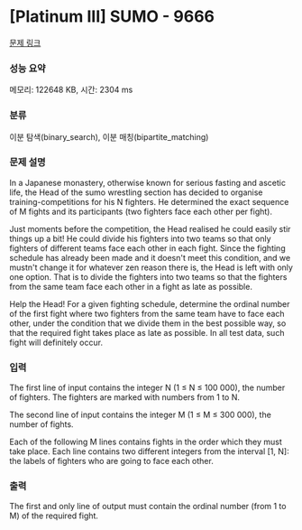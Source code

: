 # [Platinum III] SUMO - 9666 

[문제 링크](https://www.acmicpc.net/problem/9666) 

### 성능 요약

메모리: 122648 KB, 시간: 2304 ms

### 분류

이분 탐색(binary_search), 이분 매칭(bipartite_matching)

### 문제 설명

<p>In a Japanese monastery, otherwise known for serious fasting and ascetic life, the Head of the sumo wrestling section has decided to organise training-competitions for his N fighters. He determined the exact sequence of M fights and its participants (two fighters face each other per fight). </p>

<p>Just moments before the competition, the Head realised he could easily stir things up a bit! He could divide his fighters into two teams so that only fighters of different teams face each other in each fight. Since the fighting schedule has already been made and it doesn't meet this condition, and we mustn't change it for whatever zen reason there is, the Head is left with only one option. That is to divide the fighters into two teams so that the fighters from the same team face each other in a fight as late as possible. </p>

<p>Help the Head! For a given fighting schedule, determine the ordinal number of the first fight where two fighters from the same team have to face each other, under the condition that we divide them in the best possible way, so that the required fight takes place as late as possible. In all test data, such fight will definitely occur. </p>

### 입력 

 <p>The first line of input contains the integer N (1 ≤ N ≤ 100 000), the number of fighters. The fighters are marked with numbers from 1 to N. </p>

<p>The second line of input contains the integer M (1 ≤ M ≤ 300 000), the number of fights. </p>

<p>Each of the following M lines contains fights in the order which they must take place. Each line contains two different integers from the interval [1, N]: the labels of fighters who are going to face each other. </p>

### 출력 

 <p>The first and only line of output must contain the ordinal number (from 1 to M) of the required fight.</p>

